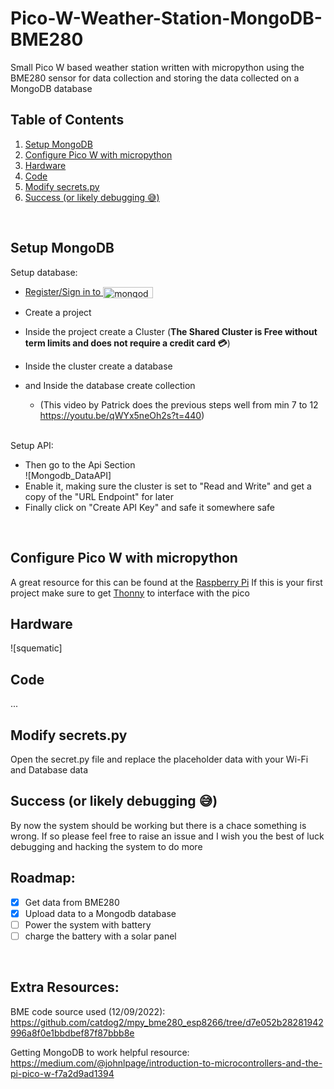 # Pico-W-Weather-Station-MongoDB-BME280
Small Pico W based weather station written with micropython using the BME280 sensor for data collection and storing the data collected on a MongoDB database

<!-- Logo Here? -->

<!-- TABLE OF CONTENTS -->

## Table of Contents
  <ol>
    <li><a href="#setup-mongodb">Setup MongoDB</a></li>
    <li><a href="#configure-pico-w-with-micropython">Configure Pico W with micropython</a></li>
    <li><a href="#hardware">Hardware</a></li>
    <li><a href="#code">Code</a></li>  
    <li><a href="#modify-secretspy">Modify secrets.py</a></li>
    <li><a href="#success-or-likely-debugging-"> Success (or likely debugging 😅)</a></li>
  </ol>
<br />

<!-- MAIN CONTENTS -->
## Setup MongoDB
Setup database:
* <a href="https://www.mongodb.com/cloud/atlas/register">
  Register/Sign in to 
  <img src="https://webimages.mongodb.com/_com_assets/cms/kuyj3d95v5vbmm2f4-horizontal_white.svg?auto=format%252Ccompress" alt="mongodb.com" width="80" height="18"      style="vertical-align:middle"> 
  </a>
  
* Create a project
* Inside the project create a Cluster (**The Shared Cluster is Free without term limits and does not require a credit card 💳**)
* Inside the cluster create a database
* and Inside the database create collection
  - (This video by Patrick does the previous steps well from min 7 to 12 https://youtu.be/qWYx5neOh2s?t=440) 
  <br />
  
Setup API:
* Then go to the Api Section  
![Mongodb_DataAPI]
* Enable it, making sure the cluster is set to "Read and Write" and get a copy of the "URL Endpoint" for later
* Finally click on "Create API Key" and safe it somewhere safe
<br />

## Configure Pico W with micropython
A great resource for this can be found at the <a href="https://www.raspberrypi.com/documentation/microcontrollers/micropython.html"> Raspberry Pi</a>
If this is your first project make sure to get [Thonny](https://thonny.org/) to interface with the pico
<br />

## Hardware
![squematic]
<br />

## Code
...
<br />

## Modify secrets.py
Open the secret.py file and replace the placeholder data with your Wi-Fi and Database data
<br />

##  Success (or likely debugging 😅)
By now the system should be working but there is a chace something is wrong. If so please feel free to raise an issue and I wish you the best of luck debugging and hacking the system to do more
<br />

## Roadmap:
- [x] Get data from BME280
- [x] Upload data to a Mongodb database
- [ ] Power the system with battery
- [ ] charge the battery with a solar panel
<br />

## Extra Resources:
BME code source used (12/09/2022):
https://github.com/catdog2/mpy_bme280_esp8266/tree/d7e052b28281942996a8f0e1bbdbef87f87bbb8e

Getting MongoDB to work helpful resource:
https://medium.com/@johnlpage/introduction-to-microcontrollers-and-the-pi-pico-w-f7a2d9ad1394
